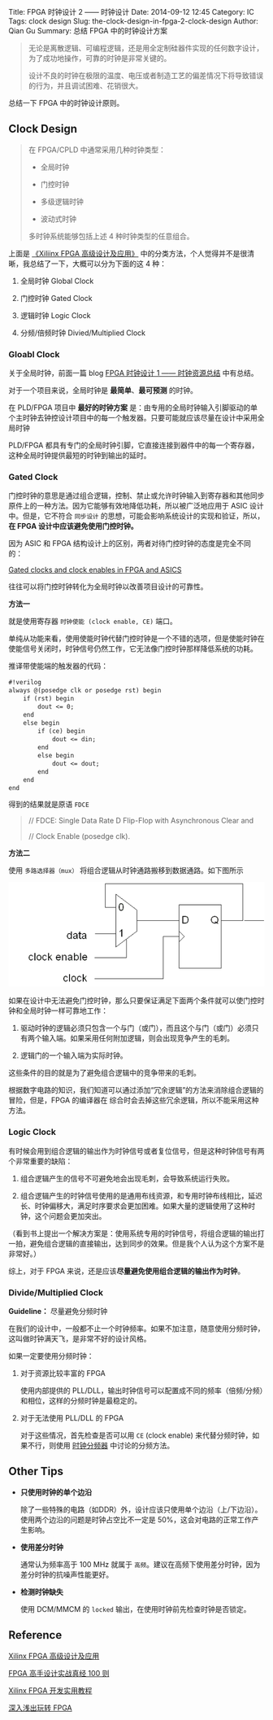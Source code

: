 Title: FPGA 时钟设计 2 —— 时钟设计
Date: 2014-09-12 12:45
Category: IC
Tags: clock design
Slug: the-clock-design-in-fpga-2-clock-design
Author: Qian Gu
Summary: 总结 FPGA 中的时钟设计方案

> 无论是离散逻辑、可编程逻辑，还是用全定制硅器件实现的任何数字设计，为了成功地操作，可靠的时钟是非常关键的。
>
> 设计不良的时钟在极限的温度、电压或者制造工艺的偏差情况下将导致错误的行为，并且调试困难、花销很大。

总结一下 FPGA 中的时钟设计原则。

## Clock Design

> 在 FPGA/CPLD 中通常采用几种时钟类型：
>
> + 全局时钟
> 
> + 门控时钟
>
> + 多级逻辑时钟
>
> + 波动式时钟
>
> 多时钟系统能够包括上述 4 种时钟类型的任意组合。

上面是 [《Xiliinx FPGA 高级设计及应用》](http://book.douban.com/subject/10593491/) 中的分类方法，个人觉得并不是很清晰，我总结了一下，大概可以分为下面的这 4 种：

1. 全局时钟 Global Clock

2. 门控时钟 Gated Clock

3. 逻辑时钟 Logic Clock

4. 分频/倍频时钟 Divied/Multiplied Clock

### Gloabl Clock

关于全局时钟，前面一篇 blog  [FPGA 时钟设计 1 —— 时钟资源总结]() 中有总结。

对于一个项目来说，全局时钟是 **最简单**、**最可预测** 的时钟。

在 PLD/FPGA 项目中 **最好的时钟方案** 是：由专用的全局时钟输入引脚驱动的单个主时钟去钟控设计项目中的每一个触发器。只要可能就应该尽量在设计中采用全局时钟

PLD/FPGA 都具有专门的全局时钟引脚，它直接连接到器件中的每一个寄存器，这种全局时钟提供最短的时钟到输出的延时。

### Gated Clock

门控时钟的意思是通过组合逻辑，控制、禁止或允许时钟输入到寄存器和其他同步原件上的一种方法。因为它能够有效地降低功耗，所以被广泛地应用于 ASIC 设计中。但是，它不符合 `同步设计` 的思想，可能会影响系统设计的实现和验证，所以，**在 FPGA 设计中应该避免使用门控时钟。**

因为 ASIC 和 FPGA 结构设计上的区别，两者对待门控时钟的态度是完全不同的：

[Gated clocks and clock enables in FPGA and ASICS](http://electronics.stackexchange.com/questions/73398/gated-clocks-and-clock-enables-in-fpga-and-asics)

往往可以将门控时钟转化为全局时钟以改善项目设计的可靠性。

**方法一** 

就是使用寄存器 `时钟使能 (clock enable, CE)` 端口。

单纯从功能来看，使用使能时钟代替门控时钟是一个不错的选项，但是使能时钟在使能信号关闭时，时钟信号仍然工作，它无法像门控时钟那样降低系统的功耗。

推译带使能端的触发器的代码：

    #!verilog
    always @(posedge clk or posedge rst) begin
        if (rst) begin
            dout <= 0;
        end
        else begin
            if (ce) begin
                dout <= din;
            end
            else begin
                dout <= dout;
            end
        end
    end

得到的结果就是原语 `FDCE`

> // FDCE: Single Data Rate D Flip-Flop with Asynchronous Clear and
>
> //       Clock Enable (posedge clk).

**方法二**

使用 `多路选择器（mux）` 将组合逻辑从时钟通路搬移到数据通路。如下图所示

![mux](/images/the-clock-design-in-fpga-2-clock-design/mux.png)

如果在设计中无法避免门控时钟，那么只要保证满足下面两个条件就可以使门控时钟和全局时钟一样可靠地工作：

1. 驱动时钟的逻辑必须只包含一个与门（或门），而且这个与门（或门）必须只有两个输入端。如果采用任何附加逻辑，则会出现竞争产生的毛刺。

2. 逻辑门的一个输入端为实际时钟。

这些条件的目的就是为了避免组合逻辑中的竞争带来的毛刺。

根据数字电路的知识，我们知道可以通过添加“冗余逻辑”的方法来消除组合逻辑的冒险，但是，FPGA 的编译器在 综合时会去掉这些冗余逻辑，所以不能采用这种方法。

### Logic Clock

有时候会用到组合逻辑的输出作为时钟信号或者复位信号，但是这种时钟信号有两个非常重要的缺陷：

1. 组合逻辑产生的信号不可避免地会出现毛刺，会导致系统运行失败。

2. 组合逻辑产生的时钟信号使用的是通用布线资源，和专用时钟布线相比，延迟长、时钟偏移大，满足时序要求会更加困难。如果大量的逻辑使用了这种时钟，这个问题会更加突出。

（看到书上提出一个解决方案是：使用系统专用的时钟信号，将组合逻辑的输出打一拍，避免组合逻辑的直接输出，达到同步的效果。但是我个人认为这个方案不是非常好。）

综上，对于 FPGA 来说，还是应该**尽量避免使用组合逻辑的输出作为时钟**。

### Divide/Multiplied Clock

**Guideline：** 尽量避免分频时钟

在我们的设计中，一般都不止一个时钟频率。如果不加注意，随意使用分频时钟，这叫做时钟满天飞，是非常不好的设计风格。

如果一定要使用分频时钟：

1. 对于资源比较丰富的 FPGA

    使用内部提供的 PLL/DLL，输出时钟信号可以配置成不同的频率（倍频/分频）和相位，这样的分频时钟是最稳定的。

2. 对于无法使用 PLL/DLL 的 FPGA

    对于这些情况，首先检查是否可以用 `CE` (clock enable) 来代替分频时钟，如果不行，则使用 [时钟分频器][dividers] 中讨论的分频方法。


[dividers]: http://guqian110.github.io/pages/2014/10/13/clock-dividers.html

## Other Tips

+ **只使用时钟的单个边沿**

    除了一些特殊的电路（如DDR）外，设计应该只使用单个边沿（上/下边沿）。使用两个边沿的问题是时钟占空比不一定是 50%，这会对电路的正常工作产生影响。

+ **使用差分时钟**

    通常认为频率高于 100 MHz 就属于 `高频`。建议在高频下使用差分时钟，因为差分时钟的抗噪声性能更好。

+ **检测时钟缺失**

    使用 DCM/MMCM 的 `locked` 输出，在使用时钟前先检查时钟是否锁定。
    
## Reference

[Xilinx FPGA 高级设计及应用](http://book.douban.com/subject/10593491/)

[FPGA 高手设计实战真经 100 则](http://www.amazon.cn/%E5%9B%BE%E4%B9%A6/dp/B00FW1RTZG)

[Xilinx FPGA 开发实用教程](http://book.douban.com/subject/11523088/)

[深入浅出玩转 FPGA](http://book.douban.com/subject/4893454/)
